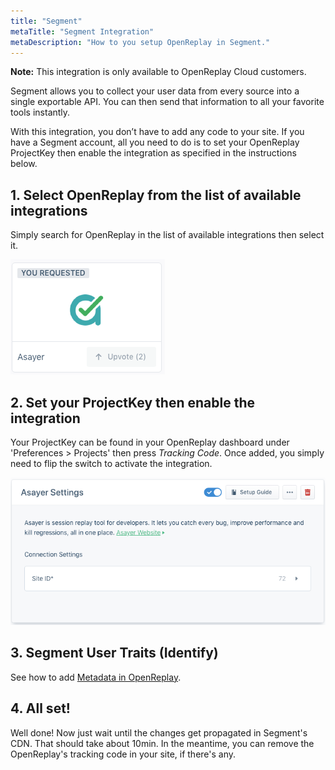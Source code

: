 ```yaml
---
title: "Segment"
metaTitle: "Segment Integration"
metaDescription: "How to you setup OpenReplay in Segment."
---
```


**Note:** This integration is only available to OpenReplay Cloud customers.

Segment allows you to collect your user data from every source into a single exportable API. You can then send that information to all your favorite tools instantly.

With this integration, you don’t have to add any code to your site. If you have a Segment account, all you need to do is to set your OpenReplay ProjectKey then enable the integration as specified in the instructions below.

## 1. Select OpenReplay from the list of available integrations

Simply search for OpenReplay in the list of available integrations then select it.

![OpenReplay in Integrations List](../static/segment-1.png#center)

## 2. Set your ProjectKey then enable the integration

Your ProjectKey can be found in your OpenReplay dashboard under 'Preferences > Projects' then press *Tracking Code*. Once added, you simply need to flip the switch to activate the integration.

![OpenReplay Settings](../static/segment-2.png#center)

## 3. Segment User Traits (Identify)

See how to add [Metadata in OpenReplay](/data-privacy-security/metadata).

## 4. All set!

Well done! Now just wait until the changes get propagated in Segment's CDN. That should take about 10min. In the meantime, you can remove the OpenReplay's tracking code in your site, if there's any.
